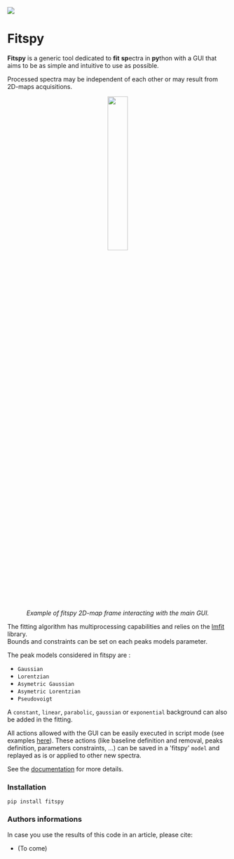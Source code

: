 ![](https://cea-metrocarac.github.io/fitspy/fitspy.png)

# Fitspy

**Fitspy** is a generic tool dedicated to **fit** **sp**ectra in **py**thon
with a GUI that aims to be as simple and intuitive to use as possible.

Processed spectra may be independent of each other or may result from 2D-maps
acquisitions.
<p align="center" width="100%">
    <img align="center" width="30%" src=https://cea-metrocarac.github.io/fitspy/2d-map.png> <br>
    <em>Example of fitspy 2D-map frame interacting with the main GUI.</em> 

</p>

The fitting algorithm has multiprocessing capabilities and relies on
the [lmfit](https://github.com/lmfit/lmfit-py) library.<br>
Bounds and constraints can be set on each peaks models parameter.

The peak models considered in fitspy are :

* `Gaussian`
* `Lorentzian`
* `Asymetric Gaussian`
* `Asymetric Lorentzian`
* `Pseudovoigt`

A `constant`, `linear`, `parabolic`, `gaussian` or `exponential` background can
also be added in the fitting.

All actions allowed with the GUI can be easily executed in script mode (see
examples [here](https://github.com/CEA-MetroCarac/fitspy/tree/main/examples)).
These actions (like baseline definition and removal, peaks definition,
parameters constraints, ...) can be saved in a 'fitspy' `model` and replayed as
is or applied to other new spectra.

See the [documentation](https://github.com/CEA-MetroCarac/fitspy/tree/main/doc) for more details.

### Installation

```
pip install fitspy
```


### Authors informations

In case you use the results of this code in an article, please cite:

- (To come)

